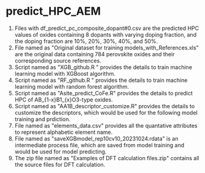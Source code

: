 # predict_HPC_AEM

1. Files with df_predict_pc_composite_dopant#0.csv are the predicted HPC values of oxides containing 8 dopants with varying doping fraction, and the doping fraction are 10%, 20%, 30%, 40%, and 50%.
2. File named as "Original dataset for training models_with_References.xls" are the original data containing 784 perovskite oxides and their corresponding source references.
3. Script named as "XGB_github.R " provides the details to train machine learning model with XGBoost algorithm.
4. Script named as "RF_github.R " provides the details to train machine learning model with random forest algorithm.
5. Script named as "Asite_predict_CoFe.R" provides the details to predict HPC of AB_{1-x}B1_{x}O3-type oxides.
6. Script named as "AA1B_descriptor_customize.R" provides the details to customize the descriptors, which would be used for the following model training and prdiction.
7. File named as "elements_data.csv" provides all the quantative attributes to represent alphabetic element name.
8. File named as "saveXGBmodel_rep10cv10_20231024.rdata" is an intermediate process file, which are saved from model training and would be used for model predicting.
9. The zip file named as "Examples of DFT calculation files.zip" contains all the source files for DFT calculation.
   
